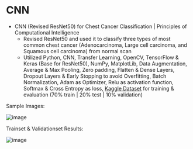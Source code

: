 # CNN

* CNN (Revised ResNet50) for Chest Cancer Classification | Principles of Computational Intelligence
  * Revised ResNet50 and used it to classify three types of most common chest cancer (Adenocarcinoma, Large cell carcinoma, and Squamous cell carcinoma) from normal scan
  * Utilized Python, CNN, Transfer Learning, OpenCV, TensorFlow & Keras (Base for ResNet50), NumPy, MatplotLib, Data Augmentation, Average & Max Pooling, Zero padding, Flatten & Dense Layers, Dropout Layers & Early Stopping to avoid Overfitting, Batch Normalization, Adam as Optimizer, Relu as activation function, Softmax & Cross Entropy as loss, [Kaggle Dataset](https://www.kaggle.com/datasets/mohamedhanyyy/chest-ctscan-images) for training & evaluation (70% train | 20% test | 10% validation) 

Sample Images:

![image](https://github.com/amirbelbasi/cancer-detector/assets/58425120/20497e53-a471-43e5-a21d-ff66219a037a)

Trainset & Validationset Results:

![image](https://github.com/amirbelbasi/CNN/assets/58425120/aee08fcc-0672-480c-b10d-8077fdd05db9)
